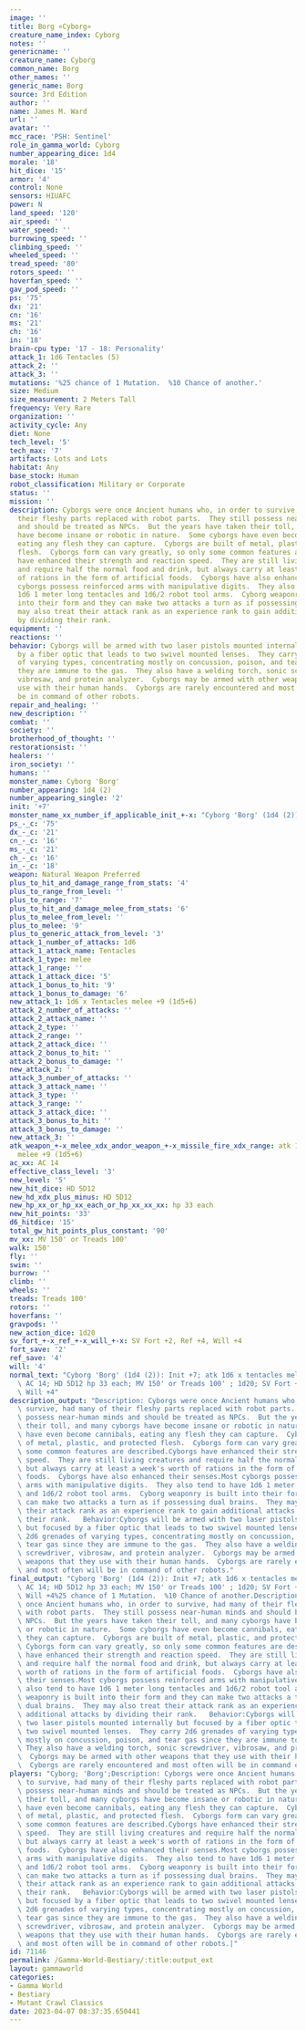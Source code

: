 ```yaml
---
image: ''
title: Borg «Cyborg»
creature_name_index: Cyborg
notes: ''
genericname: ''
creature_name: Cyborg
common_name: Borg
other_names: ''
generic_name: Borg
source: 3rd Edition
author: ''
name: James M. Ward
url: ''
avatar: ''
mcc_race: 'PSH: Sentinel'
role_in_gamma_world: Cyborg
number_appearing_dice: 1d4
morale: '18'
hit_dice: '15'
armor: '4'
control: None
sensors: HIUAFC
power: N
land_speed: '120'
air_speed: ''
water_speed: ''
burrowing_speed: ''
climbing_speed: ''
wheeled_speed: ''
tread_speed: '80'
rotors_speed: ''
hoverfan_speed: ''
gav_pod_speed: ''
ps: '75'
dx: '21'
cn: '16'
ms: '21'
ch: '16'
in: '18'
brain-cpu type: '17 - 18: Personality'
attack_1: 1d6 Tentacles (5)
attack_2: ''
attack_3: ''
mutations: '%25 chance of 1 Mutation.  %10 Chance of another.'
size: Medium
size_measurement: 2 Meters Tall
frequency: Very Rare
organization: ''
activity_cycle: Any
diet: None
tech_level: '5'
tech_max: '7'
artifacts: Lots and Lots
habitat: Any
base_stock: Human
robot_classification: Military or Corporate
status: ''
mission: ''
description: Cyborgs were once Ancient humans who, in order to survive, had many of
  their fleshy parts replaced with robot parts.  They still possess near-human minds
  and should be treated as NPCs.  But the years have taken their toll, and many cyborgs
  have become insane or robotic in nature.  Some cyborgs have even become cannibals,
  eating any flesh they can capture.  Cyborgs are built of metal, plastic, and protected
  flesh.  Cyborgs form can vary greatly, so only some common features are described.Cyborgs
  have enhanced their strength and reaction speed.  They are still living creatures
  and require half the normal food and drink, but always carry at least a week's worth
  of rations in the form of artificial foods.  Cyborgs have also enhanced their senses.Most
  cyborgs possess reinforced arms with manipulative digits.  They also tend to have
  1d6 1 meter long tentacles and 1d6/2 robot tool arms.  Cyborg weaponry is built
  into their form and they can make two attacks a turn as if possessing dual brains.  They
  may also treat their attack rank as an experience rank to gain additional attacks
  by dividing their rank.
equipment: ''
reactions: ''
behavior: Cyborgs will be armed with two laser pistols mounted internally but focused
  by a fiber optic that leads to two swivel mounted lenses.  They carry 2d6 grenades
  of varying types, concentrating mostly on concussion, poison, and tear gas since
  they are immune to the gas.  They also have a welding torch, sonic screwdriver,
  vibrosaw, and protein analyzer.  Cyborgs may be armed with other weapons that they
  use with their human hands.  Cyborgs are rarely encountered and most often will
  be in command of other robots.
repair_and_healing: ''
new_description: ''
combat: ''
society: ''
brotherhood_of_thought: ''
restorationsist: ''
healers: ''
iron_society: ''
humans: ''
monster_name: Cyborg 'Borg'
number_appearing: 1d4 (2)
number_appearing_single: '2'
init: '+7'
monster_name_xx_number_if_applicable_init_+-x: "Cyborg 'Borg' (1d4 (2)): Init +7"
ps_-_c: '75'
dx_-_c: '21'
cn_-_c: '16'
ms_-_c: '21'
ch_-_c: '16'
in_-_c: '18'
weapon: Natural Weapon Preferred
plus_to_hit_and_damage_range_from_stats: '4'
plus_to_range_from_level: ''
plus_to_range: '7'
plus_to_hit_and_damage_melee_from_stats: '6'
plus_to_melee_from_level: ''
plus_to_melee: '9'
plus_to_generic_attack_from_level: '3'
attack_1_number_of_attacks: 1d6
attack_1_attack_name: Tentacles
attack_1_type: melee
attack_1_range: ''
attack_1_attack_dice: '5'
attack_1_bonus_to_hit: '9'
attack_1_bonus_to_damage: '6'
new_attack_1: 1d6 x Tentacles melee +9 (1d5+6)
attack_2_number_of_attacks: ''
attack_2_attack_name: ''
attack_2_type: ''
attack_2_range: ''
attack_2_attack_dice: ''
attack_2_bonus_to_hit: ''
attack_2_bonus_to_damage: ''
new_attack_2: ''
attack_3_number_of_attacks: ''
attack_3_attack_name: ''
attack_3_type: ''
attack_3_range: ''
attack_3_attack_dice: ''
attack_3_bonus_to_hit: ''
attack_3_bonus_to_damage: ''
new_attack_3: ''
atk_weapon_+-x_melee_xdx_andor_weapon_+-x_missile_fire_xdx_range: atk 1d6 x tentacles
  melee +9 (1d5+6)
ac_xx: AC 14
effective_class_level: '3'
new_level: '5'
new_hit_dice: HD 5D12
new_hd_xdx_plus_minus: HD 5D12
new_hp_xx_or_hp_xx_each_or_hp_xx_xx_xx: hp 33 each
new_hit_points: '33'
d6_hitdice: '15'
total_gw_hit_points_plus_constant: '90'
mv_xx: MV 150' or Treads 100'
walk: 150'
fly: ''
swim: ''
burrow: ''
climb: ''
wheels: ''
treads: Treads 100'
rotors: ''
hoverfans: ''
gravpods: ''
new_action_dice: 1d20
sv_fort_+-x_ref_+-x_will_+-x: SV Fort +2, Ref +4, Will +4
fort_save: '2'
ref_save: '4'
will: '4'
normal_text: "Cyborg 'Borg' (1d4 (2)): Init +7; atk 1d6 x tentacles melee +9 (1d5+6);\
  \ AC 14; HD 5D12 hp 33 each; MV 150' or Treads 100' ; 1d20; SV Fort +2, Ref +4,\
  \ Will +4"
description_output: "Description: Cyborgs were once Ancient humans who, in order to\
  \ survive, had many of their fleshy parts replaced with robot parts.  They still\
  \ possess near-human minds and should be treated as NPCs.  But the years have taken\
  \ their toll, and many cyborgs have become insane or robotic in nature.  Some cyborgs\
  \ have even become cannibals, eating any flesh they can capture.  Cyborgs are built\
  \ of metal, plastic, and protected flesh.  Cyborgs form can vary greatly, so only\
  \ some common features are described.Cyborgs have enhanced their strength and reaction\
  \ speed.  They are still living creatures and require half the normal food and drink,\
  \ but always carry at least a week's worth of rations in the form of artificial\
  \ foods.  Cyborgs have also enhanced their senses.Most cyborgs possess reinforced\
  \ arms with manipulative digits.  They also tend to have 1d6 1 meter long tentacles\
  \ and 1d6/2 robot tool arms.  Cyborg weaponry is built into their form and they\
  \ can make two attacks a turn as if possessing dual brains.  They may also treat\
  \ their attack rank as an experience rank to gain additional attacks by dividing\
  \ their rank.   Behavior:Cyborgs will be armed with two laser pistols mounted internally\
  \ but focused by a fiber optic that leads to two swivel mounted lenses.  They carry\
  \ 2d6 grenades of varying types, concentrating mostly on concussion, poison, and\
  \ tear gas since they are immune to the gas.  They also have a welding torch, sonic\
  \ screwdriver, vibrosaw, and protein analyzer.  Cyborgs may be armed with other\
  \ weapons that they use with their human hands.  Cyborgs are rarely encountered\
  \ and most often will be in command of other robots."
final_output: "Cyborg 'Borg' (1d4 (2)): Init +7; atk 1d6 x tentacles melee +9 (1d5+6);\
  \ AC 14; HD 5D12 hp 33 each; MV 150' or Treads 100' ; 1d20; SV Fort +2, Ref +4,\
  \ Will +4%25 chance of 1 Mutation.  %10 Chance of another.Description: Cyborgs were\
  \ once Ancient humans who, in order to survive, had many of their fleshy parts replaced\
  \ with robot parts.  They still possess near-human minds and should be treated as\
  \ NPCs.  But the years have taken their toll, and many cyborgs have become insane\
  \ or robotic in nature.  Some cyborgs have even become cannibals, eating any flesh\
  \ they can capture.  Cyborgs are built of metal, plastic, and protected flesh. \
  \ Cyborgs form can vary greatly, so only some common features are described.Cyborgs\
  \ have enhanced their strength and reaction speed.  They are still living creatures\
  \ and require half the normal food and drink, but always carry at least a week's\
  \ worth of rations in the form of artificial foods.  Cyborgs have also enhanced\
  \ their senses.Most cyborgs possess reinforced arms with manipulative digits.  They\
  \ also tend to have 1d6 1 meter long tentacles and 1d6/2 robot tool arms.  Cyborg\
  \ weaponry is built into their form and they can make two attacks a turn as if possessing\
  \ dual brains.  They may also treat their attack rank as an experience rank to gain\
  \ additional attacks by dividing their rank.   Behavior:Cyborgs will be armed with\
  \ two laser pistols mounted internally but focused by a fiber optic that leads to\
  \ two swivel mounted lenses.  They carry 2d6 grenades of varying types, concentrating\
  \ mostly on concussion, poison, and tear gas since they are immune to the gas. \
  \ They also have a welding torch, sonic screwdriver, vibrosaw, and protein analyzer.\
  \  Cyborgs may be armed with other weapons that they use with their human hands.\
  \  Cyborgs are rarely encountered and most often will be in command of other robots."
players: "Cyborg; 'Borg';Description: Cyborgs were once Ancient humans who, in order\
  \ to survive, had many of their fleshy parts replaced with robot parts.  They still\
  \ possess near-human minds and should be treated as NPCs.  But the years have taken\
  \ their toll, and many cyborgs have become insane or robotic in nature.  Some cyborgs\
  \ have even become cannibals, eating any flesh they can capture.  Cyborgs are built\
  \ of metal, plastic, and protected flesh.  Cyborgs form can vary greatly, so only\
  \ some common features are described.Cyborgs have enhanced their strength and reaction\
  \ speed.  They are still living creatures and require half the normal food and drink,\
  \ but always carry at least a week's worth of rations in the form of artificial\
  \ foods.  Cyborgs have also enhanced their senses.Most cyborgs possess reinforced\
  \ arms with manipulative digits.  They also tend to have 1d6 1 meter long tentacles\
  \ and 1d6/2 robot tool arms.  Cyborg weaponry is built into their form and they\
  \ can make two attacks a turn as if possessing dual brains.  They may also treat\
  \ their attack rank as an experience rank to gain additional attacks by dividing\
  \ their rank.   Behavior:Cyborgs will be armed with two laser pistols mounted internally\
  \ but focused by a fiber optic that leads to two swivel mounted lenses.  They carry\
  \ 2d6 grenades of varying types, concentrating mostly on concussion, poison, and\
  \ tear gas since they are immune to the gas.  They also have a welding torch, sonic\
  \ screwdriver, vibrosaw, and protein analyzer.  Cyborgs may be armed with other\
  \ weapons that they use with their human hands.  Cyborgs are rarely encountered\
  \ and most often will be in command of other robots.|"
id: 71146
permalink: /Gamma-World-Bestiary/:title:output_ext
layout: gammaworld
categories:
- Gamma World
- Bestiary
- Mutant Crawl Classics
date: 2023-04-07 08:37:35.650441
---
```

